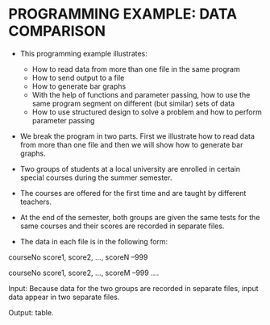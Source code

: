 # PROGRAMMING EXAMPLE: DATA COMPARISON

* This programming example illustrates:
    * How to read data from more than one file in the same program
    * How to send output to a file
    * How to generate bar graphs
    * With the help of functions and parameter passing, how to use the same program segment on different (but similar) sets of data
    * How to use structured design to solve a problem and how to perform parameter passing

* We break the program in two parts. First we illustrate how to read data from more than one file and then we will show how to generate bar graphs.

* Two groups of students at a local university are enrolled in certain special courses during the summer semester. 
* The courses are offered for the first time and are taught by different teachers. 
* At the end of the semester, both groups are given the same tests for the same courses and their scores are recorded in separate files. 
* The data in each file is in the following form:

courseNo  score1, score2, ..., scoreN –999

courseNo  score1, score2, ..., scoreM –999
....



Input: Because data for the two groups are recorded in separate files, input data appear in two separate files.

Output: table.
